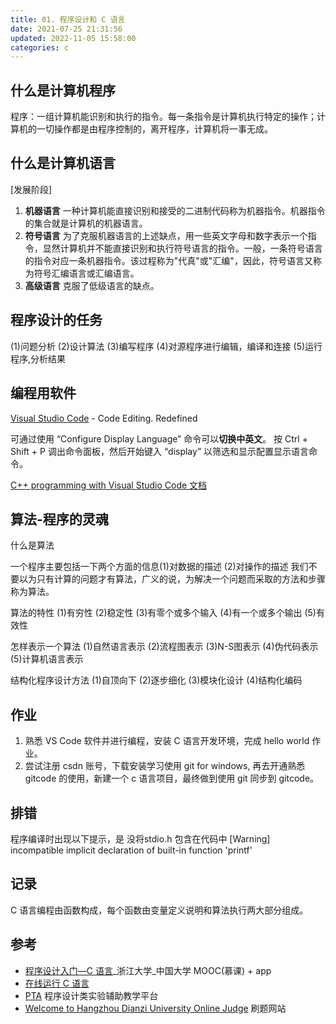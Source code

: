 ```yaml
---
title: 01. 程序设计和 C 语言
date: 2021-07-25 21:31:56
updated: 2022-11-05 15:58:00
categories: c
---
```


## 什么是计算机程序

程序：一组计算机能识别和执行的指令。每一条指令是计算机执行特定的操作；计算机的一切操作都是由程序控制的，离开程序，计算机将一事无成。

## 什么是计算机语言

[发展阶段]

1. **机器语言** 一种计算机能直接识别和接受的二进制代码称为机器指令。机器指令的集合就是计算机的机器语言。
2. **符号语言** 为了克服机器语言的上述缺点，用一些英文字母和数字表示一个指令，显然计算机并不能直接识别和执行符号语言的指令。一般，一条符号语言的指令对应一条机器指令。该过程称为"代真"或"汇编"，因此，符号语言又称为符号汇编语言或汇编语言。
3. **高级语言** 克服了低级语言的缺点。

## 程序设计的任务

(1)问题分析 (2)设计算法 (3)编写程序 (4)对源程序进行编辑，编译和连接 (5)运行程序,分析结果

## 编程用软件

[Visual Studio Code](https://code.visualstudio.com) - Code Editing. Redefined

可通过使用 “Configure Display Language” 命令可以**切换中英文**。
按 Ctrl + Shift + P 调出命令面板，然后开始键入 “display” 以筛选和显示配置显示语言命令。

[C++ programming with Visual Studio Code 文档](https://code.visualstudio.com/docs/languages/cpp)

## 算法-程序的灵魂

什么是算法

一个程序主要包括一下两个方面的信息(1)对数据的描述 (2)对操作的描述
我们不要以为只有计算的问题才有算法，广义的说，为解决一个问题而采取的方法和步骤称为算法。

算法的特性
(1)有穷性 (2)稳定性 (3)有零个或多个输入 (4)有一个或多个输出 (5)有效性

怎样表示一个算法
(1)自然语言表示 (2)流程图表示 (3)N-S图表示 (4)伪代码表示 (5)计算机语言表示

结构化程序设计方法
(1)自顶向下 (2)逐步细化 (3)模块化设计 (4)结构化编码

## 作业

1. 熟悉 VS Code 软件并进行编程，安装 C 语言开发环境，完成 hello world 作业。
2. 尝试注册 csdn 账号，下载安装学习使用 git for windows, 再去开通熟悉 gitcode 的使用，新建一个 c 语言项目，最终做到使用 git 同步到 gitcode。

## 排错

程序编译时出现以下提示，是 没将stdio.h 包含在代码中
[Warning] incompatible implicit declaration of built-in function 'printf'

## 记录

C 语言编程由函数构成，每个函数由变量定义说明和算法执行两大部分组成。

## 参考

* [程序设计入门—C 语言](https://www.icourse163.org/course/ZJU-199001)_浙江大学_中国大学 MOOC(慕课) + app
* [在线运行 C 语言](https://www.bejson.com/runcode/c740)
* [PTA](https://pintia.cn) 程序设计类实验辅助教学平台
* [Welcome to Hangzhou Dianzi University Online Judge](http://acm.hdu.edu.cn) 刷题网站
